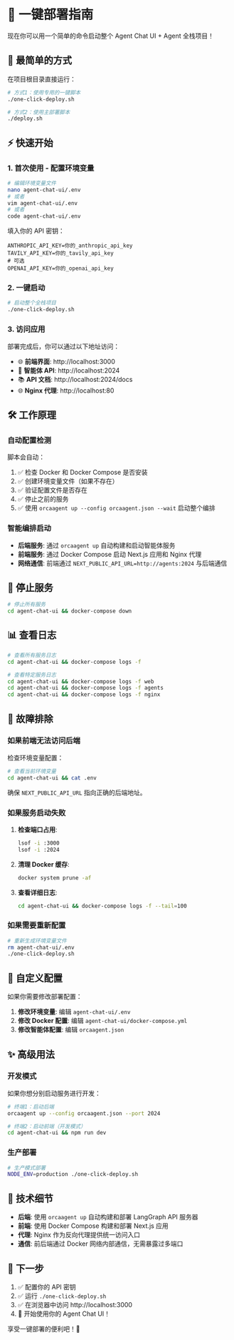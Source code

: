 # 🚀 一键部署指南

现在你可以用一个简单的命令启动整个 Agent Chat UI + Agent 全栈项目！

## 🎯 最简单的方式

在项目根目录直接运行：

```bash
# 方式1：使用专用的一键脚本
./one-click-deploy.sh

# 方式2：使用主部署脚本
./deploy.sh
```

## ⚡ 快速开始

### 1. 首次使用 - 配置环境变量

```bash
# 编辑环境变量文件
nano agent-chat-ui/.env
# 或者
vim agent-chat-ui/.env
# 或者
code agent-chat-ui/.env
```

填入你的 API 密钥：
```env
ANTHROPIC_API_KEY=你的_anthropic_api_key
TAVILY_API_KEY=你的_tavily_api_key
# 可选
OPENAI_API_KEY=你的_openai_api_key
```

### 2. 一键启动

```bash
# 启动整个全栈项目
./one-click-deploy.sh
```

### 3. 访问应用

部署完成后，你可以通过以下地址访问：

- 🌐 **前端界面**: http://localhost:3000
- 🔗 **智能体 API**: http://localhost:2024
- 📚 **API 文档**: http://localhost:2024/docs
- 🌐 **Nginx 代理**: http://localhost:80

## 🛠️ 工作原理

### 自动配置检测

脚本会自动：
1. ✅ 检查 Docker 和 Docker Compose 是否安装
2. ✅ 创建环境变量文件（如果不存在）
3. ✅ 验证配置文件是否存在
4. ✅ 停止之前的服务
5. ✅ 使用 `orcaagent up --config orcaagent.json --wait` 启动整个编排

### 智能编排启动

- **后端服务**: 通过 `orcaagent up` 自动构建和启动智能体服务
- **前端服务**: 通过 Docker Compose 启动 Next.js 应用和 Nginx 代理
- **网络通信**: 前端通过 `NEXT_PUBLIC_API_URL=http://agents:2024` 与后端通信

## 🛑 停止服务

```bash
# 停止所有服务
cd agent-chat-ui && docker-compose down
```

## 📊 查看日志

```bash
# 查看所有服务日志
cd agent-chat-ui && docker-compose logs -f

# 查看特定服务日志
cd agent-chat-ui && docker-compose logs -f web
cd agent-chat-ui && docker-compose logs -f agents
cd agent-chat-ui && docker-compose logs -f nginx
```

## 🔧 故障排除

### 如果前端无法访问后端

检查环境变量配置：
```bash
# 查看当前环境变量
cd agent-chat-ui && cat .env
```

确保 `NEXT_PUBLIC_API_URL` 指向正确的后端地址。

### 如果服务启动失败

1. **检查端口占用**:
   ```bash
   lsof -i :3000
   lsof -i :2024
   ```

2. **清理 Docker 缓存**:
   ```bash
   docker system prune -af
   ```

3. **查看详细日志**:
   ```bash
   cd agent-chat-ui && docker-compose logs -f --tail=100
   ```

### 如果需要重新配置

```bash
# 重新生成环境变量文件
rm agent-chat-ui/.env
./one-click-deploy.sh
```

## 🎨 自定义配置

如果你需要修改部署配置：

1. **修改环境变量**: 编辑 `agent-chat-ui/.env`
2. **修改 Docker 配置**: 编辑 `agent-chat-ui/docker-compose.yml`
3. **修改智能体配置**: 编辑 `orcaagent.json`

## ✨ 高级用法

### 开发模式

如果你想分别启动服务进行开发：

```bash
# 终端1：启动后端
orcaagent up --config orcaagent.json --port 2024

# 终端2：启动前端（开发模式）
cd agent-chat-ui && npm run dev
```

### 生产部署

```bash
# 生产模式部署
NODE_ENV=production ./one-click-deploy.sh
```

## 📝 技术细节

- **后端**: 使用 `orcaagent up` 自动构建和部署 LangGraph API 服务器
- **前端**: 使用 Docker Compose 构建和部署 Next.js 应用
- **代理**: Nginx 作为反向代理提供统一访问入口
- **通信**: 前后端通过 Docker 网络内部通信，无需暴露过多端口

## 🎯 下一步

1. ✅ 配置你的 API 密钥
2. ✅ 运行 `./one-click-deploy.sh`
3. ✅ 在浏览器中访问 http://localhost:3000
4. 🚀 开始使用你的 Agent Chat UI！

享受一键部署的便利吧！🎉
